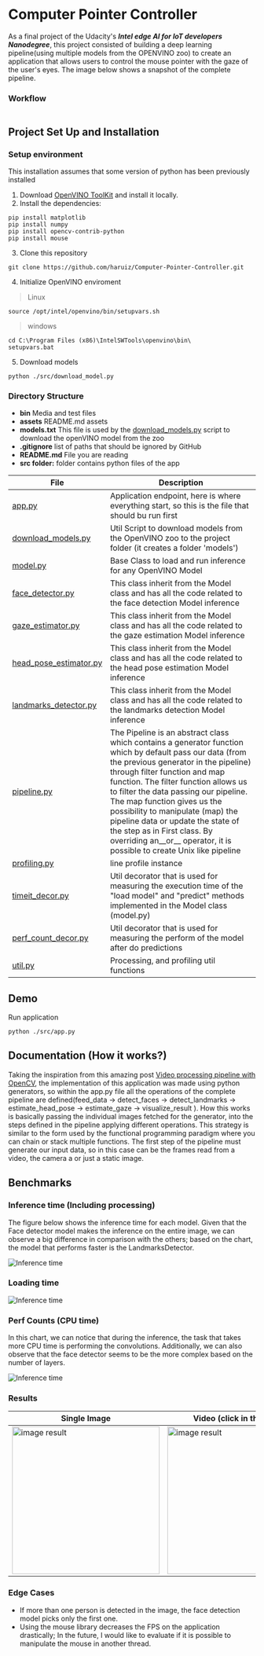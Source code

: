 # Computer Pointer Controller

As a final project of the Udacity's **_Intel edge AI for IoT developers Nanodegree_**, this project consisted of building a deep learning pipeline(using multiple models from the OPENVINO zoo) to create an application that allows users to control the mouse pointer with the gaze of the user's eyes. The image below shows a snapshot of the complete pipeline.

### Workflow

<img src="assets/pipeline.png"  alt="" />

## Project Set Up and Installation

### Setup environment

This installation assumes that some version of python has been previously installed

1. Download [OpenVINO ToolKit](https://docs.openvinotoolkit.org/) and install it locally.
2. Install the dependencies:
````
pip install matplotlib
pip install numpy
pip install opencv-contrib-python
pip install mouse
````    
3. Clone this repository
````shell script
git clone https://github.com/haruiz/Computer-Pointer-Controller.git
````
4. Initialize OpenVINO enviroment

> Linux
````shell script
source /opt/intel/openvino/bin/setupvars.sh
````
> windows
````shell script
cd C:\Program Files (x86)\IntelSWTools\openvino\bin\
setupvars.bat
````
5. Download models

````shell script
python ./src/download_model.py
````  

### Directory Structure


- **bin** Media and test files
- **assets** README.md assets
- **models.txt** This file is used by the [download_models.py](https://github.com/haruiz/Computer-Pointer-Controller/blob/master/src/download_models.py) script to download the openVINO model from the zoo
- **.gitignore** list of paths that should be ignored by GitHub
- **README.md** File you are reading
- **src folder:** folder contains python files of the app

File  | Description
 ------------- | -------------
 [app.py](https://github.com/haruiz/Computer-Pointer-Controller/blob/master/src/app.py) | Application endpoint, here is where everything start, so this is the file that should bu run first
 [download_models.py](https://github.com/haruiz/Computer-Pointer-Controller/blob/master/src/download_models.py) | Util Script to download models from the OpenVINO zoo to the project folder (it creates a folder 'models') 
 [model.py](https://github.com/haruiz/Computer-Pointer-Controller/blob/master/src/model.py) | Base Class to load and run inference for any OpenVINO Model
 [face_detector.py](https://github.com/haruiz/Computer-Pointer-Controller/blob/master/src/face_detector.py) | This class inherit from the Model class and has all the code related to the face detection Model inference 
 [gaze_estimator.py](https://github.com/haruiz/Computer-Pointer-Controller/blob/master/src/gaze_estimator.py) | This class inherit from the Model class and has all the code related to the gaze estimation Model inference
 [head_pose_estimator.py](https://github.com/haruiz/Computer-Pointer-Controller/blob/master/src/head_pose_estimator.py) | This class inherit from the Model class and has all the code related to the head pose estimation Model inference
 [landmarks_detector.py](https://github.com/haruiz/Computer-Pointer-Controller/blob/master/src/landmarks_detector.py) | This class inherit from the Model class and has all the code related to the landmarks detection Model inference
 [pipeline.py](https://github.com/haruiz/Computer-Pointer-Controller/blob/master/src/pipeline.py) | The Pipeline is an abstract class which contains a generator function which by default pass our data (from the previous generator in the pipeline) through filter function and map function. The filter function allows us to filter the data passing our pipeline. The map function gives us the possibility to manipulate (map) the pipeline data or update the state of the step as in First class. By overriding an__or__ operator, it is possible to create Unix like pipeline
 [profiling.py](https://github.com/haruiz/Computer-Pointer-Controller/blob/master/src/profiling.py) | line profile instance 
 [timeit_decor.py](https://github.com/haruiz/Computer-Pointer-Controller/blob/master/src/timeit_decor.py) | Util decorator that is used for measuring the execution time of the "load model" and "predict" methods implemented in the Model class (model.py)
 [perf_count_decor.py](https://github.com/haruiz/Computer-Pointer-Controller/blob/master/src/perf_count_decor.py) | Util decorator that is used for measuring the perform of the model after do predictions
 [util.py](https://github.com/haruiz/Computer-Pointer-Controller/blob/master/src/util.py) | Processing, and profiling util functions
 
## Demo

Run application
````shell script
python ./src/app.py
````
  

## Documentation (How it works?)
Taking the inspiration from this amazing post [Video processing pipeline with OpenCV](https://medium.com/deepvisionguru/video-processing-pipeline-with-opencv-ac10187d75b), the implementation of this application was made using python generators, so within the app.py file all the operations of the complete pipeline are defined(feed_data -> detect_faces -> detect_landmarks -> estimate_head_pose -> estimate_gaze -> visualize_result ). How this works is basically passing the individual images fetched for the generator, into the steps defined in the pipeline applying different operations. This strategy is similar to the form used by the functional programming paradigm where you can chain or stack multiple functions. The first step of the pipeline must generate our input data, so in this case can be the frames read from a video, the camera a or just a static image.
  

## Benchmarks

### Inference time (Including processing)

The figure below shows the inference time for each model. Given that the Face detector model makes the inference on the entire image, we can observe a big difference in comparison with the others; based on the chart, the model that performs faster is the LandmarksDetector.

<img src="assets/inference_time2.png" alt="Inference time">

### Loading time

<img src="assets/loading_time.png" alt="Inference time">

### Perf Counts (CPU time)

In this chart, we can notice that during the inference, the task that takes more CPU time is performing the convolutions. Additionally, we can also observe that the face detector seems to be the more complex based on the number of layers.

<img src="assets/perf_count.png" alt="Inference time">

### Results

Single Image  | Video (click in the video)
 ------------- | -------------
  <img src="assets/image_results.png" alt="image result" height="300"/>  | <a href="https://youtu.be/nyCAGHRU_AA" target="_blank"><img src="https://img.youtube.com/vi/nyCAGHRU_AA/maxresdefault.jpg" alt="image result" height="300"/></a>

### Edge Cases

- If more than one person is detected in the image, the face detection model picks only the first one.
- Using the mouse library decreases the FPS on the application drastically; In the future, I would like to evaluate if it is possible to manipulate the mouse in another thread.  
